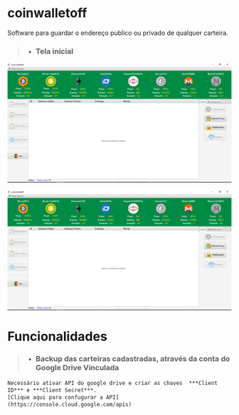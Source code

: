 # coinwalletoff
Software para guardar o endereço publico ou privado de qualquer carteira.

> * ### Tela inicial
 

![alt text][logo]

   [logo]: https://github.com/cassiolorenzett/coinwalletoff/blob/master/screenshots/walletimg1.png 


![alt text][logo]

   [logo]: https://github.com/cassiolorenzett/coinwalletoff/blob/master/screenshots/walletimg2.png



# Funcionalidades   

> * ### Backup das carteiras cadastradas, através da conta do Google Drive Vinculada

    Necessário ativar API do google drive e criar as chaves  ***Client ID*** e ***Client Secret***.
    [Clique aqui para confugurar a API](https://console.cloud.google.com/apis)


